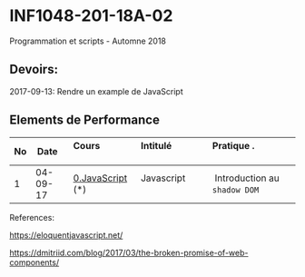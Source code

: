 # INF1048-201-18A-02
Programmation et scripts - Automne 2018

## Devoirs:

2017-09-13: Rendre un example de JavaScript

## Elements de Performance

|No| Date   | Cours                       | Intitulé                                |  Pratique .                            |
|--|--------|:----------------------------|:----------------------------------------|:---------------------------------------|
| 1|04-09-17|[0.JavaScript](0.JavaScript) (*)| Javascript                            |  Introduction au `shadow DOM`           |


References:

https://eloquentjavascript.net/

https://dmitriid.com/blog/2017/03/the-broken-promise-of-web-components/
